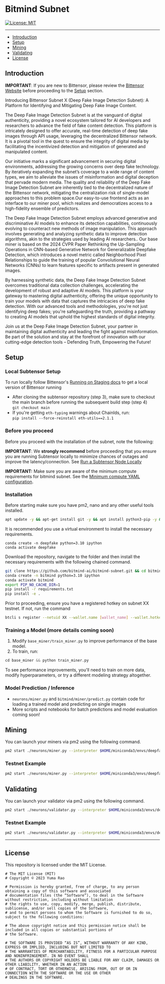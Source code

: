 # Bitmind Subnet

[![License: MIT](https://img.shields.io/badge/License-MIT-yellow.svg)](https://opensource.org/licenses/MIT)

---

- [Introduction](#introduction)
- [Setup](#setup)
- [Mining](#mining)
- [Validating](#validating)
- [License](#license)

## Introduction

**IMPORTANT**: If you are new to Bittensor, please review the [Bittensor Website](https://bittensor.com/) before proceeding to the [Setup](#setup) section.


Introducing Bittensor Subnet X (Deep Fake Image Detection Subnet): A Platform for Identifying and Mitigating Deep Fake Image Content.

The Deep Fake Image Detection Subnet is at the vanguard of digital authenticity, providing a novel ecosystem  tailored for AI developers and researchers to advance the field of fake content detection. This platform is intricately designed to offer accurate, real-time detection of deep fake images through API usage, leveraging the decentralized Bittensor network. It is a pivotal tool in the quest to ensure the integrity of digital media by facilitating the incentivized detection and mitigation of generated and manipulated content.

Our initiative marks a significant advancement in securing digital environments, addressing the growing concerns over deep fake technology. By iteratively expanding the subnet’s coverage to a wide range of content types, we aim to alleviate the issues of misinformation and digital deception that pervade modern media. The quality and reliability of the Deep Fake Image Detection Subnet are inherently tied to the decentralized nature of the Bittensor network, mitigating the centralization risk of single-model approaches to this problem space.Our easy-to-use frontend acts as an interface to our miner pool, which realizes and democratizes access to a high-fidelity ensemble of predictors.

The Deep Fake Image Detection Subnet employs advanced generative and discriminative AI models to enhance its detection capabilities, continuously evolving to counteract new methods of image manipulation. This approach involves generating and analyzing synthetic data to improve detection algorithms, akin to the strategies used by leading AI researchers.. Our base miner is based on the 2024 CVPR Paper Rethinking the Up-Sampling Operations in CNN-based Generative Network for Generalizable Deepfake Detection, which introduces a novel metric called Neighborhood Pixel Relationships to guide the training of popular Convolutional Neural Networks (CNNs) to learn features specific to artifacts present in generated images.

By harnessing synthetic data, the Deep Fake Image Detection Subnet overcomes traditional data collection challenges, accelerating the development of robust and adaptive AI models. This platform is your gateway to mastering digital authenticity, offering the unique opportunity to train your models with data that captures the intricacies of deep fake detection. With our advanced tools and methodologies, you're not just identifying deep fakes; you're safeguarding the truth, providing a pathway to creating AI models that uphold the highest standards of digital integrity.

Join us at the Deep Fake Image Detection Subnet, your partner in maintaining digital authenticity and leading the fight against misinformation. Be part of the solution and stay at the forefront of innovation with our cutting-edge detection tools – Defending Truth, Empowering the Future!

## Setup

### Local Subtensor Setup

To run locally follow Bittensor's <a href="https://github.com/opentensor/bittensor-subnet-template/blob/main/docs/running_on_staging.md">Running on Staging docs</a> to get a local version of Bittensor running

- After cloning the subtensor repository (step 3), make sure to checkout the main branch before running the subsequent build step (step 4)<br>
  `git checkout main`
- If you're getting `eth-typing` warnings about ChainIds, run:<br>
  `pip install --force-reinstall eth-utils==2.1.1`

### Before you proceed

Before you proceed with the installation of the subnet, note the following:

**IMPORTANT**: We **strongly recommend** before proceeding that you ensure you are running Subtensor locally to minimize chances of outages and improve the latency/connection. See [Run a Subtensor Node Locally](https://github.com/opentensor/subtensor/blob/main/docs/running-subtensor-locally.md#compiling-your-own-binary)

**IMPORTANT:** Make sure you are aware of the minimum compute requirements for bitmind subnet. See the [Minimum compute YAML configuration](./min_compute.yml).

### Installation

Before starting make sure you have pm2, nano and any other useful tools installed.

```bash
apt update -y && apt-get install git -y && apt install python3-pip -y && apt install npm -y && npm install pm2@latest -g  && apt install nano
```

It is recommended you use a virtual environment to install the necessary requirements.

```
conda create -n deepfake python=3.10 ipython
conda activate deepfake
```

Download the repository, navigate to the folder and then install the necessary requirements with the following chained command.

```bash
git clone https://github.com/bitmind-ai/bitmind-subnet.git && cd bitmind-subnet
conda create -n bitmind python=3.10 ipython
conda activate bitmind
export PIP_NO_CACHE_DIR=1
pip install -r requirements.txt
pip install -e .
```

Prior to proceeding, ensure you have a registered hotkey on subnet XX testnet. If not, run the command

```bash
btcli s register --netuid XX --wallet.name [wallet_name] --wallet.hotkey [wallet.hotkey] --subtensor.network test
```

### Training a Model (more details coming soon)

1. Modify `base_miner/train_miner.py` to improve performance of the base model.
2. To train, run:

```python
cd base_miner && python train_miner.py
```

To see performance improvements, you'll need to train on more data, modify hyperparameters, or try a different modeling strategy altogether.

### Model Prediction / Inference

- `neurons/miner.py` and `bitmind/miner/predict.py` contain code for loading a trained model and predicting on single images
- More scripts and notebooks for batch predictions and model evaluation coming soon!

## Mining

You can launch your miners via pm2 using the following command.

```bash
pm2 start ./neurons/miner.py --interpreter $HOME/miniconda3/envs/deepfake/bin/python3 -- --netuid XX --subtensor.network <LOCAL/FINNEY/TEST> --wallet.name <WALLET NAME> --wallet.hotkey <HOTKEY NAME> --axon.port <PORT>
```

### Testnet Example

```bash
pm2 start ./neurons/miner.py --interpreter $HOME/miniconda3/envs/deepfake/bin/python3 -- --netuid 168 --subtensor.network test --wallet.name default --wallet.hotkey default --axon.port 8091
```


## Validating

You can launch your validator via pm2 using the following command.

```bash
pm2 start ./neurons/validator.py --interpreter $HOME/miniconda3/envs/deepfake/bin/python3 -- --netuid XX --subtensor.network <LOCAL/FINNEY/TEST> --wallet.name <WALLET NAME> --wallet.hotkey <HOTKEY NAME>
```

### Testnet Example

```bash
pm2 start ./neurons/validator.py --interpreter $HOME/miniconda3/envs/deepfake/bin/python3 -- --netuid 168 --subtensor.network test --wallet.name default --wallet.hotkey default
```

---

## License

This repository is licensed under the MIT License.

```text
# The MIT License (MIT)
# Copyright © 2023 Yuma Rao

# Permission is hereby granted, free of charge, to any person obtaining a copy of this software and associated
# documentation files (the “Software”), to deal in the Software without restriction, including without limitation
# the rights to use, copy, modify, merge, publish, distribute, sublicense, and/or sell copies of the Software,
# and to permit persons to whom the Software is furnished to do so, subject to the following conditions:

# The above copyright notice and this permission notice shall be included in all copies or substantial portions of
# the Software.

# THE SOFTWARE IS PROVIDED “AS IS”, WITHOUT WARRANTY OF ANY KIND, EXPRESS OR IMPLIED, INCLUDING BUT NOT LIMITED TO
# THE WARRANTIES OF MERCHANTABILITY, FITNESS FOR A PARTICULAR PURPOSE AND NONINFRINGEMENT. IN NO EVENT SHALL
# THE AUTHORS OR COPYRIGHT HOLDERS BE LIABLE FOR ANY CLAIM, DAMAGES OR OTHER LIABILITY, WHETHER IN AN ACTION
# OF CONTRACT, TORT OR OTHERWISE, ARISING FROM, OUT OF OR IN CONNECTION WITH THE SOFTWARE OR THE USE OR OTHER
# DEALINGS IN THE SOFTWARE.
```
